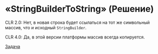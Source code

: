 # «StringBuilderToString» (Решение)

CLR 2.0: Нет, в новая строка будет ссылаться на тот же символьный массив, что и исходный `StringBuilder`.

CLR 4.0: Да, в этой версии платформы массив всегда копируется.

[Задача](./StringBuilderToString-Q.md)